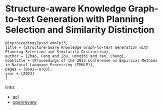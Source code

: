 # Structure-aware Knowledge Graph-to-text Generation with Planning Selection and Similarity Distinction

```
@inproceedings{pssd_emnlp23,
title = {Structure-aware Knowledge Graph-to-text Generation with Planning Selection and Similarity Distinction},
author = {Zhao, Feng and Zou, Hongzhi and Yan, Cheng},
booktitle = {Proceedings of the 2023 Conference on Empirical Methods in Natural Language Processing (EMNLP)},
pages = {8693--8703},
year = {2023}
}
```

links
- [acl](https://aclanthology.org/2023.emnlp-main.537)
- [openreview](https://openreview.net/forum?id=TioAqBt8lz)
